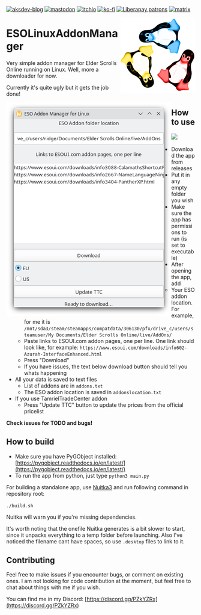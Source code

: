 [![aksdev-blog](https://img.shields.io/badge/blog-akselmo.dev-blue?style=flat-square)](https://akselmo.dev)
[![mastodon](https://img.shields.io/mastodon/follow/109506891361619394?color=%233088D4&domain=https://social.linux.pizza&logo=mastodon&style=flat-square&logoColor=white)](https://social.linux.pizza/@aks)
[![itchio](https://img.shields.io/badge/itch.io-akselmo-%23FA5C5C?style=flat-square&logo=itch.io&logoColor=white)](https://akselmo.itch.io/)
[![ko-fi](https://img.shields.io/badge/ko--fi-donate-%23FF5E5B?style=flat-square&logo=ko-fi&logoColor=white)](https://ko-fi.com/L4L57FOPF)
[![Liberapay patrons](https://img.shields.io/liberapay/patrons/akselmo?label=LiberaPay&logo=liberapay&logoColor=ffffff&style=flat-square)](https://liberapay.com/akselmo/)
[![matrix](https://img.shields.io/matrix/aksdev-space:matrix.akselmo.dev?color=0dbd8b&label=aks_dev%20matrix&logo=matrix&logoColor=ffffff&server_fqdn=matrix.org&style=flat-square)](https://matrix.to/#/#aksdev-space:matrix.akselmo.dev)

<img src="esotux.png" width="200" height="200" width="35%" align="right"/>

# ESOLinuxAddonManager

Very simple addon manager for Elder Scrolls Online running on Linux. Well, more a downloader for now.

Currently it's quite ugly but it gets the job done!

<img src="manager-screenshot.png" width="440" height="569" width="35%" align="left"/>

## How to use

<a href="https://codeberg.org/akselmo/ESOLinuxAddonManager/releases"><img src="https://akselmo.dev/assets/images/getitoncodeberg.svg" width="200"></a>

* Download the app from releases
* Put it in any empty folder you wish
* Make sure the app has permissions to run (is set to executable)
* After opening the app, add
  * Your ESO addon location. For example, for me it is `/mnt/sda3/steam/steamapps/compatdata/306130/pfx/drive_c/users/steamuser/My Documents/Elder Scrolls Online/live/AddOns/`
  * Paste links to ESOUI.com addon pages, one per line. One link should look like, for example: `https://www.esoui.com/downloads/info602-Azurah-InterfaceEnhanced.html`
  * Press "Download"
  * If you have issues, the text below download button should tell you whats happening
* All your data is saved to text files
  * List of addons are in `addons.txt`
  * The ESO addon location is saved in `addonslocation.txt`
* If you use TamrielTradeCenter addon
  * Press "Update TTC" button to update the prices from the official pricelist

**Check issues for TODO and bugs!**

## How to build

* Make sure you have PyGObject installed: [https://pygobject.readthedocs.io/en/latest/](https://pygobject.readthedocs.io/en/latest/)
* To run the app from python, just type `python3 main.py`

For building a standalone app, use [Nuitka3](https://pypi.org/project/Nuitka/) and run following command in repository root:

`./build.sh`

Nuitka will warn you if you're missing dependencies.

It's worth noting that the onefile Nuitka generates is a bit slower to start, since it unpacks everything to a temp folder before launching.
Also I've noticed the filename cant have spaces, so use `.desktop` files to link to it.

## Contributing

Feel free to make issues if you encounter bugs, or comment on existing ones.
I am not looking for code contribution at the moment, but feel free to chat about things with me if you wish.

You can find me in my Discord: [https://discord.gg/PZkYZRx](https://discord.gg/PZkYZRx)

